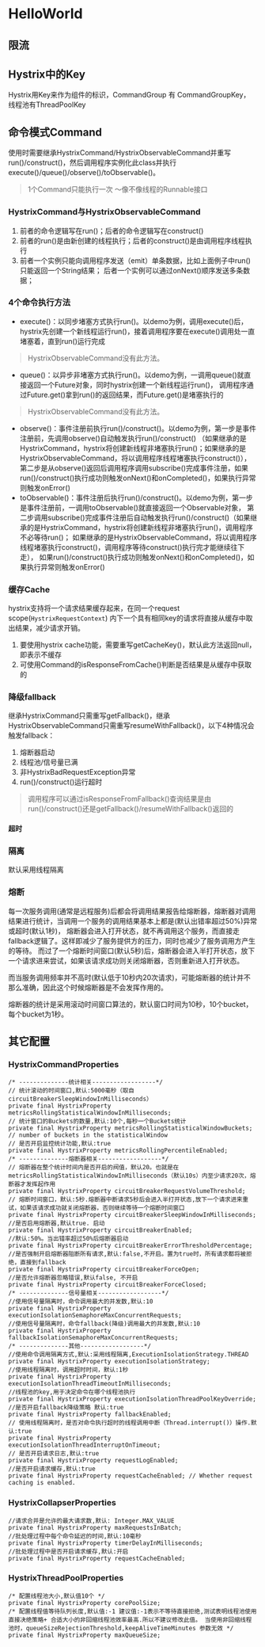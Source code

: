 # HelloWorld
## 限流

## Hystrix中的Key
Hystrix用Key来作为组件的标识，CommandGroup 有 CommandGroupKey， 线程池有ThreadPoolKey

## 命令模式Command
使用时需要继承HystrixCommand/HystrixObservableCommand并重写run()/construct()，然后调用程序实例化此class并执行execute()/queue()/observe()/toObservable()。
> 1个Command只能执行一次
～像不像线程的Runnable接口

### HystrixCommand与HystrixObservableCommand
1. 前者的命令逻辑写在run()；后者的命令逻辑写在construct()
2. 前者的run()是由新创建的线程执行；后者的construct()是由调用程序线程执行
3. 前者一个实例只能向调用程序发送（emit）单条数据，比如上面例子中run()只能返回一个String结果；
后者一个实例可以通过onNext()顺序发送多条数据；
### 4个命令执行方法
- execute()：以同步堵塞方式执行run()。以demo为例，调用execute()后，hystrix先创建一个新线程运行run()，接着调用程序要在execute()调用处一直堵塞着，直到run()运行完成
> HystrixObservableCommand没有此方法。
- queue()：以异步非堵塞方式执行run()。以demo为例，一调用queue()就直接返回一个Future对象，同时hystrix创建一个新线程运行run()，
调用程序通过Future.get()拿到run()的返回结果，而Future.get()是堵塞执行的
> HystrixObservableCommand没有此方法。
- observe()：事件注册前执行run()/construct()。以demo为例，第一步是事件注册前，先调用observe()自动触发执行run()/construct()
（如果继承的是HystrixCommand，hystrix将创建新线程非堵塞执行run()；如果继承的是HystrixObservableCommand，将以调用程序线程堵塞执行construct()），
第二步是从observe()返回后调用程序调用subscribe()完成事件注册，如果run()/construct()执行成功则触发onNext()和onCompleted()，如果执行异常则触发onError()
- toObservable()：事件注册后执行run()/construct()。以demo为例，第一步是事件注册前，一调用toObservable()就直接返回一个Observable<String>对象，
第二步调用subscribe()完成事件注册后自动触发执行run()/construct()（如果继承的是HystrixCommand，hystrix将创建新线程非堵塞执行run()，调用程序不必等待run()；
如果继承的是HystrixObservableCommand，将以调用程序线程堵塞执行construct()，调用程序等待construct()执行完才能继续往下走），
如果run()/construct()执行成功则触发onNext()和onCompleted()，如果执行异常则触发onError()
### 缓存Cache
hystrix支持将一个请求结果缓存起来，在同一个request scope(`HystrixRequestContext`) 内下一个具有相同key的请求将直接从缓存中取出结果，减少请求开销。
1. 要使用hystrix cache功能，需要重写getCacheKey()，默认此方法返回null，即表示不缓存
2. 可使用Command的isResponseFromCache()判断是否结果是从缓存中获取的
### 降级fallback
继承HystrixCommand只需重写getFallback()，继承HystrixObservableCommand只需重写resumeWithFallback()，以下4种情况会触发fallback：
1. 熔断器启动
2. 线程池/信号量已满
3. 非HystrixBadRequestException异常
4. run()/construct()运行超时
> 调用程序可以通过isResponseFromFallback()查询结果是由run()/construct()还是getFallback()/resumeWithFallback()返回的
#### 超时


### 隔离
默认采用线程隔离
### 熔断
每一次服务调用(通常是远程服务)后都会将调用结果报告给熔断器，熔断器对调用结果进行统计，当调用一个服务的调用结果基本上都是(默认出错率超过50%)异常或超时(默认1秒)，
熔断器会进入打开状态，就不再调用这个服务，而直接走fallback逻辑了。这样即减少了服务提供方的压力，同时也减少了服务调用方产生的等待。
而过了一个熔断时间窗口(默认5秒)后，熔断器会进入半打开状态，放下一个请求进来尝试，如果该请求成功则关闭熔断器，否则重新进入打开状态。

而当服务调用频率并不高时(默认低于10秒内20次请求)，可能熔断器的统计并不那么准确，因此这个时候熔断器是不会发挥作用的。

熔断器的统计是采用滚动时间窗口算法的，默认窗口时间为10秒，10个bucket，每个bucket为1秒。
## 其它配置
### HystrixCommandProperties
```
/* --------------统计相关------------------*/ 
// 统计滚动的时间窗口,默认:5000毫秒（取自circuitBreakerSleepWindowInMilliseconds）   
private final HystrixProperty metricsRollingStatisticalWindowInMilliseconds;   
// 统计窗口的Buckets的数量,默认:10个,每秒一个Buckets统计   
private final HystrixProperty metricsRollingStatisticalWindowBuckets; // number of buckets in the statisticalWindow   
// 是否开启监控统计功能,默认:true   
private final HystrixProperty metricsRollingPercentileEnabled;   
/* --------------熔断器相关------------------*/ 
// 熔断器在整个统计时间内是否开启的阀值，默认20。也就是在metricsRollingStatisticalWindowInMilliseconds（默认10s）内至少请求20次，熔断器才发挥起作用   
private final HystrixProperty circuitBreakerRequestVolumeThreshold;   
// 熔断时间窗口，默认:5秒.熔断器中断请求5秒后会进入半打开状态,放下一个请求进来重试，如果该请求成功就关闭熔断器，否则继续等待一个熔断时间窗口
private final HystrixProperty circuitBreakerSleepWindowInMilliseconds;   
//是否启用熔断器,默认true. 启动   
private final HystrixProperty circuitBreakerEnabled;   
//默认:50%。当出错率超过50%后熔断器启动
private final HystrixProperty circuitBreakerErrorThresholdPercentage;  
//是否强制开启熔断器阻断所有请求,默认:false,不开启。置为true时，所有请求都将被拒绝，直接到fallback 
private final HystrixProperty circuitBreakerForceOpen;   
//是否允许熔断器忽略错误,默认false, 不开启   
private final HystrixProperty circuitBreakerForceClosed; 
/* --------------信号量相关------------------*/ 
//使用信号量隔离时，命令调用最大的并发数,默认:10   
private final HystrixProperty executionIsolationSemaphoreMaxConcurrentRequests;   
//使用信号量隔离时，命令fallback(降级)调用最大的并发数,默认:10   
private final HystrixProperty fallbackIsolationSemaphoreMaxConcurrentRequests; 
/* --------------其他------------------*/ 
//使用命令调用隔离方式,默认:采用线程隔离,ExecutionIsolationStrategy.THREAD   
private final HystrixProperty executionIsolationStrategy;   
//使用线程隔离时，调用超时时间，默认:1秒   
private final HystrixProperty executionIsolationThreadTimeoutInMilliseconds;   
//线程池的key,用于决定命令在哪个线程池执行   
private final HystrixProperty executionIsolationThreadPoolKeyOverride;   
//是否开启fallback降级策略 默认:true   
private final HystrixProperty fallbackEnabled;   
// 使用线程隔离时，是否对命令执行超时的线程调用中断（Thread.interrupt()）操作.默认:true   
private final HystrixProperty executionIsolationThreadInterruptOnTimeout; 
// 是否开启请求日志,默认:true   
private final HystrixProperty requestLogEnabled;   
//是否开启请求缓存,默认:true   
private final HystrixProperty requestCacheEnabled; // Whether request caching is enabled. 
```
### HystrixCollapserProperties
```
//请求合并是允许的最大请求数,默认: Integer.MAX_VALUE   
private final HystrixProperty maxRequestsInBatch;   
//批处理过程中每个命令延迟的时间,默认:10毫秒   
private final HystrixProperty timerDelayInMilliseconds;   
//批处理过程中是否开启请求缓存,默认:开启   
private final HystrixProperty requestCacheEnabled;
```
### HystrixThreadPoolProperties
```
/* 配置线程池大小,默认值10个 */ 
private final HystrixProperty corePoolSize; 
/* 配置线程值等待队列长度,默认值:-1 建议值:-1表示不等待直接拒绝,测试表明线程池使用直接决绝策略+ 合适大小的非回缩线程池效率最高.所以不建议修改此值。 当使用非回缩线程池时，queueSizeRejectionThreshold,keepAliveTimeMinutes 参数无效 */
private final HystrixProperty maxQueueSize; 
```